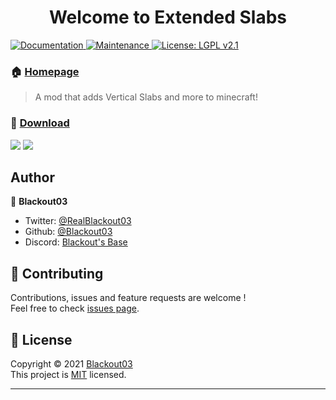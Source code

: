 <h1 align="center">
  Welcome to Extended Slabs
</h1>
<p>
  <a href="https://github.com/Blackout03/extended-slabs#readme">
    <img alt="Documentation" src="https://img.shields.io/badge/documentation-yes-brightgreen.svg" target="_blank" />
  </a>
  <a href="https://github.com/Blackout03/extended-slabs/graphs/commit-activity">
    <img alt="Maintenance" src="https://img.shields.io/badge/Maintained%3F-yes-green.svg" target="_blank" />
  </a>
  <a href="https://github.com/Blackout03/extended-slabs/blob/master/LICENSE">
    <img alt="License: LGPL v2.1" src="https://img.shields.io/badge/License-MIT-blue.svg" target="_blank" />
  </a>
</p>

### 🏠 [Homepage](https://www.curseforge.com/minecraft/mc-mods/extended-slabs-1-15)

> A mod that adds Vertical Slabs and more to minecraft!

### 📂 [Download](https://www.curseforge.com/minecraft/mc-mods/extended-slabs-1-15/files)

<p>
  <img src="http://cf.way2muchnoise.eu/full_extended-slabs-1-15_downloads.svg" />
  <img src="http://cf.way2muchnoise.eu/versions/For%20MC_extended-slabs-1-15_all.svg" />
</p>

## Author

👤 **Blackout03**

* Twitter: [@RealBlackout03](https://twitter.com/RealBlackout03)
* Github: [@Blackout03](https://github.com/Blackout03)
* Discord: [Blackout's Base](https://discord.gg/5uMtag9)

## 🤝 Contributing

Contributions, issues and feature requests are welcome !<br />Feel free to check [issues page](https://github.com/Blackout03/extended-slabs/issues).

## 📝 License

Copyright © 2021 [Blackout03](https://github.com/Blackout03) <br />
This project is [MIT](https://github.com/Blackout03/extended-slabs/blob/master/LICENSE) licensed.

***
